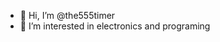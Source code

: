 - 👋 Hi, I’m @the555timer
- 👀 I’m interested in electronics and programing

<!---
the555timer/the555timer is a ✨ special ✨ repository because its `README.md` (this file) appears on your GitHub profile.
You can click the Preview link to take a look at your changes.
--->
